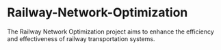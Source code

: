 # Railway-Network-Optimization
The Railway Network Optimization project aims to enhance the efficiency and effectiveness of railway transportation systems.
